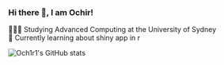 ### Hi there 👋, I am Ochir!

🧑🏼‍🎓 Studying Advanced Computing at the University of Sydney <br/>
💭 Currently learning about shiny app in r <br/>

![Och1r1's GitHub stats](https://github-readme-stats.vercel.app/api?username=och1r1&show_icons=true&theme=dark)
